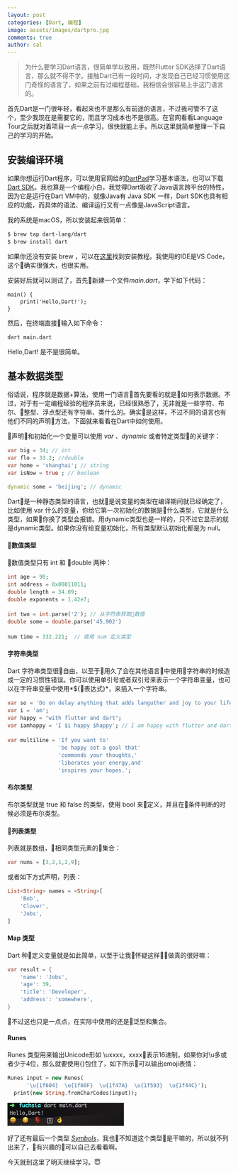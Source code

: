 ```yaml
---
layout: post
categories: [Dart, 编程]
image: assets/images/dartpro.jpg
comments: true
author: sal
---
```

> 为什么要学习Dart语言，很简单学以致用，既然Flutter SDK选择了Dart语言，那么就不得不学。接触Dart已有一段时间，才发现自己已经习惯使用这门奇怪的语言了，如果之前有过编程基础，我相信会很容易上手这门语言的。

首先Dart是一门很年轻，看起来也不是那么有前途的语言，不过我可管不了这个，至少我现在是需要它的，而且学习成本也不是很高。在官网看看Language Tour之后就对着项目一点一点学习，很快就能上手。所以这里就简单整理一下自己的学习的开始。

## 安装编译环境
如果你想运行Dart程序，可以使用官网给的[DartPad](https://dartpad.dartlang.org/)学习基本语法，也可以下载[Dart SDK](https://www.dartlang.org/tools/sdk)。我也算是一个编程小白，我觉得Dart吸收了Java语言跨平台的特性，因为它是运行在Dart VM中的，就像Java有 Java SDK 一样，Dart SDK也具有相应的功能，而具体的语法、编译运行又有一点像是JavaScript语言。

我的系统是macOS，所以安装起来很简单：
```bash
$ brew tap dart-lang/dart
$ brew install dart
```
如果你还没有安装 brew ，可以在[这里](https://brew.sh/)找到安装教程。我使用的IDE是VS Code，这个确实很强大，也很实用。

安装好后就可以测试了，首先新建一个文件*main.dart*，学下如下代码：
```
main() {
    print('Hello,Dart!');
}
```
然后，在终端直接输入如下命令：
```bash
dart main.dart
```
Hello,Dart! 是不是很简单。

## 基本数据类型
俗话说，程序就是数据+算法，使用一门语言首先要看的就是如何表示数据。不过，对于有一定编程经验的程序员来说，已经很熟悉了，无非就是一些字符、布尔、整型、浮点型还有字符串、类什么的。确实是这样，不过不同的语言也有他们不同的声明方法，下面就来看看在Dart中如何使用。

声明和初始化一个变量可以使用 *var* 、*dynamic* 或者特定类型的关键字：
```dart
var big = 34; // int 
var flo = 33.2; //double
var home = 'shanghai'; // string
var isNow = true ; // boolean
```
```dart
dynamic some = 'beijing'; // dynamic 
```
Dart是一种静态类型的语言，也就是说变量的类型在编译期间就已经确定了，比如使用 var 什么的变量，你给它第一次初始化的数据是什么类型，它就是什么类型，如果你换了类型会报错。用dynamic类型也是一样的，只不过它显示的就是dynamic类型。如果你没有给变量初始化，所有类型默认初始化都是为 null。

#### 数值类型
数值类型只有 int 和 double 两种：
```dart
int age = 90; 
int address = 0x00011011;
double length = 34.09;
double exponents = 1.42e7;

int two = int.parse('2'); // 从字符串获取数值
double some = double.parse('45.902')

num time = 332.221;  // 使用 num 定义类型
```

#### 字符串类型
Dart 字符串类型很自由，以至于用久了会在其他语言中使用字符串的时候造成一定的习惯性错误。你可以使用单引号或者双引号来表示一个字符串变量，也可以在字符串变量中使用*${表达式}*，来插入一个字符串。
```dart
var so = 'Do on delay anything that adds languther and joy to your life';
var i = 'am';
var happy = "with flutter and dart";
var iamhappy = 'I $i happy $happy'; // I am happy with flutter and dart

var multiline = 'If you want to'
                'be happy set a goal that'
                'commands your thoughts,'
                'liberates your energy,and'
                'inspires your hopes.';
```

#### 布尔类型
布尔类型就是 true 和 false 的类型，使用 bool 来定义，并且在条件判断的时候必须是布尔类型。

#### 列表类型
列表就是数组，相同类型元素的集合：
```dart
var nums = [3,2,1,2,9];
```
或者如下方式声明，列表：
```dart
List<String> names = <String>[
    'Bob',
    'Clover',
    'Jobs',
]
```

#### Map 类型
Dart 种定义变量就是如此简单，以至于让我怀疑这样做真的很好嘛：
```dart
var result = {
    'name': 'Jobs',
    'age': 39,
    'title': 'Developer',
    'address': 'somewhere',
}
```
不过这也只是一点点，在实际中使用的还是泛型和集合。

#### Runes
Runes 类型用来输出Unicode形如 \uxxxx，xxxx表示16进制，如果你对\u多或者少于4位，那么就要使用{}包住了，如下所示可以输出emoji表情：
```dart
Runes input = new Runes(
      '\u{1f604}  \u{1f60F}  \u{1f47A}  \u{1f593}  \u{1f44C}');
  print(new String.fromCharCodes(input));
```
![emoji](/assets/images/dart/emoji.png)

好了还有最后一个类型 [*Symbols*](https://www.dartlang.org/guides/language/language-tour#symbols)，我也不知道这个类型是干嘛的，所以就不列出来了，有兴趣的可以自己去看看啊。

今天就到这里了明天继续学习。😇

